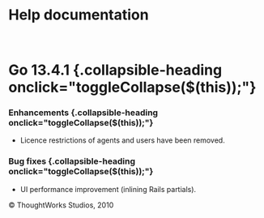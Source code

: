 Help documentation
==================

 

Go 13.4.1 {.collapsible-heading onclick="toggleCollapse($(this));"}
=========

### Enhancements {.collapsible-heading onclick="toggleCollapse($(this));"}

-   Licence restrictions of agents and users have been removed.

### Bug fixes {.collapsible-heading onclick="toggleCollapse($(this));"}

-   UI performance improvement (inlining Rails partials).





© ThoughtWorks Studios, 2010

